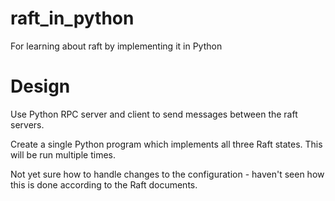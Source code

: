 # raft_in_python
For learning about raft by implementing it in Python

# Design

Use Python RPC server and client to send messages between the raft servers.

Create a single Python program which implements all three Raft states. This will be run multiple times.

Not yet sure how to handle changes to the configuration - haven't seen how this is done according to the Raft documents.
